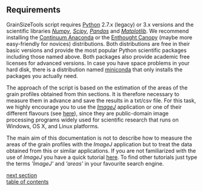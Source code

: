 Requirements
-------------

GrainSizeTools script requires [Python][1] 2.7.x (legacy) or 3.x versions and the scientific libraries [*Numpy*][2], [*Scipy*][3], [*Pandas*][9] and [*Matplotlib*][4]. We recommend installing the [Continuum Anaconda][5] or the [Enthought Canopy][6] (maybe more easy-friendly for novices) distributions. Both distributions are free in their basic versions and provide the most popular Python scientific packages including those named above. Both packages also provide academic free licenses for advanced versions. In case you have space problems in your hard disk, there is a distribution named [miniconda][7] that only installs the packages you actually need.

The approach of the script is based on the estimation of the areas of the grain profiles obtained from thin sections. It is therefore necessary to measure them in advance and save the results in a txt/csv file. For this task, we highly encourage you to use the [*ImageJ*][8] application or one of their different flavours (see [here](http://fiji.sc/ImageJ)), since they are public-domain image processing programs widely used for scientific research that runs on Windows, OS X, and Linux platforms.

The main aim of this documentation is not to describe how to measure the areas of the grain profiles with the *ImageJ* application but to treat the data obtained from this or similar applications. If you are not familiarized with the use of *ImageJ* you have a quick tutorial [here](https://github.com/marcoalopez/GrainSizeTools/blob/master/DOCS/imageJ_tutorial.md). To find other tutorials just type the terms *'ImageJ'* and *'areas'* in your favourite search engine.



[next section](https://github.com/marcoalopez/GrainSizeTools/blob/master/DOCS/brief_tutorial.md)  
[table of contents](https://github.com/marcoalopez/GrainSizeTools/blob/master/DOCS/tableOfContents.md)



[1]: https://www.python.org/

[2]: http://www.numpy.org/

[3]: http://www.scipy.org/

[4]: http://matplotlib.org/

[5]: https://store.continuum.io/cshop/anaconda/

[6]: https://www.enthought.com/products/canopy/

[7]: http://conda.pydata.org/miniconda.html

[8]: http://rsbweb.nih.gov/ij/

[9]: http://pandas.pydata.org
